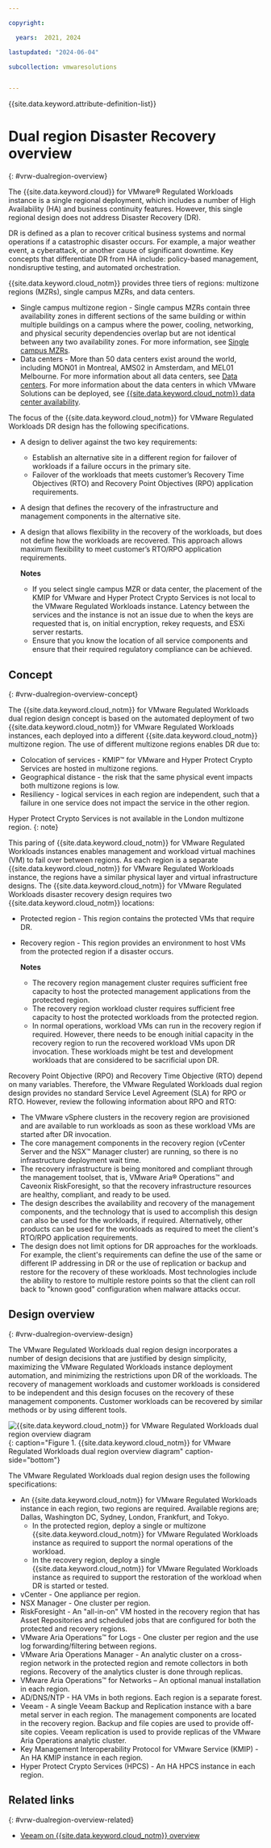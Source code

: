 ```yaml
---

copyright:

  years:  2021, 2024

lastupdated: "2024-06-04"

subcollection: vmwaresolutions


---
```


{{site.data.keyword.attribute-definition-list}}

# Dual region Disaster Recovery overview
{: #vrw-dualregion-overview}

The {{site.data.keyword.cloud}} for VMware® Regulated Workloads instance is a single regional deployment, which includes a number of High Availability (HA) and business continuity features. However, this single regional design does not address Disaster Recovery (DR).

DR is defined as a plan to recover critical business systems and normal operations if a catastrophic disaster occurs. For example, a major weather event, a cyberattack, or another cause of significant downtime. Key concepts that differentiate DR from HA include: policy-based management, nondisruptive testing, and automated orchestration.

{{site.data.keyword.cloud_notm}} provides three tiers of regions: multizone regions (MZRs), single campus MZRs, and data centers.

* Single campus multizone region - Single campus MZRs contain three availability zones in different sections of the same building or within multiple buildings on a campus where the power, cooling, networking, and physical security dependencies overlap but are not identical between any two availability zones. For more information, see [Single campus MZRs](/docs/overview?topic=overview-locations#single-campus-mzr).
* Data centers - More than 50 data centers exist around the world, including MON01 in Montreal, AMS02 in Amsterdam, and MEL01 Melbourne. For more information about all data centers, see [Data centers](/docs/overview?topic=overview-locations#data-centers). For more information about the data centers in which VMware Solutions can be deployed, see [{{site.data.keyword.cloud_notm}} data center availability](/docs/vmwaresolutions?topic=vmwaresolutions-vc_planning#vc_planning-dc-availability).

The focus of the {{site.data.keyword.cloud_notm}} for VMware Regulated Workloads DR design has the following specifications.
* A design to deliver against the two key requirements:
   * Establish an alternative site in a different region for failover of workloads if a failure occurs in the primary site.
   * Failover of the workloads that meets customer’s Recovery Time Objectives (RTO) and Recovery Point Objectives (RPO) application requirements.
* A design that defines the recovery of the infrastructure and management components in the alternative site.
* A design that allows flexibility in the recovery of the workloads, but does not define how the workloads are recovered. This approach allows maximum flexibility to meet customer’s RTO/RPO application requirements.

   **Notes**
    * If you select single campus MZR or data center, the placement of the KMIP for VMware and Hyper Protect Crypto Services is not local to the VMware Regulated Workloads instance. Latency between the services and the instance is not an issue due to when the keys are requested that is, on initial encryption, rekey requests, and ESXi server restarts.
    * Ensure that you know the location of all service components and ensure that their required regulatory compliance can be achieved.

## Concept
{: #vrw-dualregion-overview-concept}

The {{site.data.keyword.cloud_notm}} for VMware Regulated Workloads dual region design concept is based on the automated deployment of two {{site.data.keyword.cloud_notm}} for VMware Regulated Workloads instances, each deployed into a different {{site.data.keyword.cloud_notm}} multizone region. The use of different multizone regions enables DR due to:
* Colocation of services - KMIP™ for VMware and Hyper Protect Crypto Services are hosted in multizone regions.
* Geographical distance - the risk that the same physical event impacts both multizone regions is low.
* Resiliency - logical services in each region are independent, such that a failure in one service does not impact the service in the other region.

Hyper Protect Crypto Services is not available in the London multizone region.
{: note}

This paring of {{site.data.keyword.cloud_notm}} for VMware Regulated Workloads instances enables management and workload virtual machines (VM) to fail over between regions. As each region is a separate {{site.data.keyword.cloud_notm}} for VMware Regulated Workloads instance, the regions have a similar physical layer and virtual infrastructure designs. The {{site.data.keyword.cloud_notm}} for VMware Regulated Workloads disaster recovery design requires two {{site.data.keyword.cloud_notm}} locations:
* Protected region - This region contains the protected VMs that require DR.
* Recovery region - This region provides an environment to host VMs from the protected region if a disaster occurs.

   **Notes**

   * The recovery region management cluster requires sufficient free capacity to host the protected management applications from the protected region.
   * The recovery region workload cluster requires sufficient free capacity to host the protected workloads from the protected region.
   * In normal operations, workload VMs can run in the recovery region if required. However, there needs to be enough initial capacity in the recovery region to run the recovered workload VMs upon DR invocation. These workloads might be test and development workloads that are considered to be sacrificial upon DR.

Recovery Point Objective (RPO) and Recovery Time Objective (RTO) depend on many variables. Therefore, the VMware Regulated Workloads dual region design provides no standard Service Level Agreement (SLA) for RPO or RTO. However, review the following information about RPO and RTO:
* The VMware vSphere clusters in the recovery region are provisioned and are available to run workloads as soon as these workload VMs are started after DR invocation.
* The core management components in the recovery region (vCenter Server and the NSX™ Manager cluster) are running, so there is no infrastructure deployment wait time.
* The recovery infrastructure is being monitored and compliant through the management toolset, that is, VMware Aria® Operations™ and Caveonix RiskForesight, so that the recovery infrastructure resources are healthy, compliant, and ready to be used.
* The design describes the availability and recovery of the management components, and the technology that is used to accomplish this design can also be used for the workloads, if required. Alternatively, other products can be used for the workloads as required to meet the client's RTO/RPO application requirements.
* The design does not limit options for DR approaches for the workloads. For example, the client's requirements can define the use of the same or different IP addressing in DR or the use of replication or backup and restore for the recovery of these workloads. Most technologies include the ability to restore to multiple restore points so that the client can roll back to "known good" configuration when malware attacks occur.

## Design overview
{: #vrw-dualregion-overview-design}

The VMware Regulated Workloads dual region design incorporates a number of design decisions that are justified by design simplicity, maximizing the VMware Regulated Workloads instance deployment automation, and minimizing the restrictions upon DR of the workloads. The recovery of management workloads and customer workloads is considered to be independent and this design focuses on the recovery of these management components. Customer workloads can be recovered by similar methods or by using different tools.

![{{site.data.keyword.cloud_notm}} for VMware Regulated Workloads dual region overview diagram](../../images/vrw-v2-dualregion.svg "{{site.data.keyword.cloud_notm}} for VMware Regulated Workloads dual region overview diagram"){: caption="Figure 1. {{site.data.keyword.cloud_notm}} for VMware Regulated Workloads dual region overview diagram" caption-side="bottom"}

The VMware Regulated Workloads dual region design uses the following specifications:
* An {{site.data.keyword.cloud_notm}} for VMware Regulated Workloads instance in each region, two regions are required. Available regions are; Dallas, Washington DC, Sydney, London, Frankfurt, and Tokyo.
   * In the protected region, deploy a single or multizone {{site.data.keyword.cloud_notm}} for VMware Regulated Workloads instance as required to support the normal operations of the workload.
   * In the recovery region, deploy a single {{site.data.keyword.cloud_notm}} for VMware Regulated Workloads instance as required to support the restoration of the workload when DR is started or tested.
* vCenter - One appliance per region.
* NSX Manager - One cluster per region.
* RiskForesight - An "all-in-on" VM hosted in the recovery region that has Asset Repositories and scheduled jobs that are configured for both the protected and recovery regions.
* VMware Aria Operations™ for Logs - One cluster per region and the use log forwarding/filtering between regions.
* VMware Aria Operations Manager - An analytic cluster on a cross-region network in the protected region and remote collectors in both regions. Recovery of the analytics cluster is done through replicas.
* VMware Aria Operations™ for Networks – An optional manual installation in each region.
* AD/DNS/NTP - HA VMs in both regions. Each region is a separate forest.
* Veeam - A single Veeam Backup and Replication instance with a bare metal server in each region. The management components are located in the recovery region. Backup and file copies are used to provide off-site copies. Veeam replication is used to provide replicas of the VMware Aria Operations analytic cluster.
* Key Management Interoperability Protocol for VMware Service (KMIP) - An HA KMIP instance in each region.
* Hyper Protect Crypto Services (HPCS) - An HA HPCS instance in each region.

## Related links
{: #vrw-dualregion-overview-related}

* [Veeam on {{site.data.keyword.cloud_notm}} overview](/docs/vmwaresolutions?topic=vmwaresolutions-veeamvm_overview)
